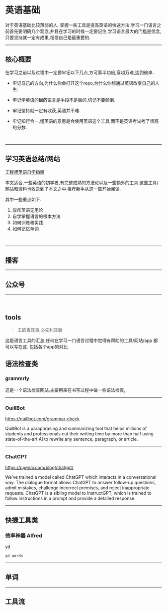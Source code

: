 # 英语基础
对于英语基础比较薄弱的人, 掌握一些工具是提高英语的快速方法,学习一门语言之前首先要明确几个观念,并且在学习的时候一定要记住,学习语言最大的门槛是信念,只要坚持就一定有成果,相信自己是最重要的.

---
## 核心概要
在学习之前以及过程中一定要牢记以下几点,方可事半功倍,穿越万难,达到彼岸.

- 牢记自己的方向,为什么你会打开这个repo,为什么你想通过英语改变自己的人生.

- 牢记学英语的**目的**语言是手段不是目的,切记不要颠倒.

- 牢记坚持就一定有收获,英语并不难.

- 牢记知行合一,懂英语的意思是会使用英语这个工具,而不是英语考试考了很高的分数.

<br>

---
## 学习英语总结/网站

[工程师英语自学指南](https://bewaters.me/limxtop/2021/08/18/English-introduction/)

本文适合,一些英语的初学者,有完整成熟的方法论以及一些额外的工具.这些工具/网站和资料也收录到了本文之中.推荐新手从这一篇开始阅读. 

其中一些重点如下.

1. 驳斥英语无用论
2. 自学掌握语言的根本方法
3. 如何训练和实践
4. 如何记忆单词

<br>

---
## 播客

---
## 公众号


---
<br>


## tools
> 工欲善其事,必先利其器

这是语言工具的汇总,任何在学习一门语言过程中觉得有帮助的工具/网站/app 都可以写在这. 包括各个app的对比.

## 语法检查类

### grammrly

这是一个语法检查网站,主要用来在书写过程中做一些语法检查, 

---

### OuillBot
https://quillbot.com/grammar-check

QuillBot is a paraphrasing and summarizing tool that helps millions of students and professionals cut their writing time by more than half using state-of-the-art AI to rewrite any sentence, paragraph, or article.

---
### ChatGPT
https://openai.com/blog/chatgpt/

We’ve trained a model called ChatGPT which interacts in a conversational way. The dialogue format allows ChatGPT to answer follow-up questions, admit mistakes, challenge incorrect premises, and reject inappropriate requests. ChatGPT is a sibling model to InstructGPT, which is trained to follow instructions in a prompt and provide a detailed response.

---

## 快捷工具类


### 效率神器 Alfred

yd

```cmd
yd words

```

---

## 单词

---

## 工具流


